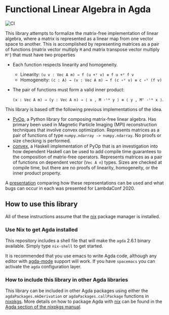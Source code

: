 Functional Linear Algebra in Agda
=================================

![CI](https://github.com/ryanorendorff/functional-linear-algebra/workflows/build/badge.svg)

This library attempts to formalize the matrix-free implementation of linear
algebra, where a matrix is represented as a linear map from one vector space
to another. This is accomplished by representing matrices as a pair of
functions (matrix vector multiply `M` and matrix transpose vector multiply
`Mᵀ`) that must have two properties

- Each function respects linearity and homogeneity. 
  - Linearity: `(u v : Vec A m) → f (u +ⱽ v) ≡ f u +ⱽ f v`
  - Homogeneity: `(c : A) → (v : Vec A m) → f (c ∘ⱽ v) ≡ c ∘ⱽ (f v)`
- The pair of functions must form a valid inner product:

  `(x : Vec A m) → (y : Vec A n) → ⟨ x , M ·ˡᵐ y ⟩ ≡ ⟨ y , Mᵀ ·ˡᵐ x ⟩`.

This library is based off the following previous implementations of the idea.

- [PyOp][PyOp], a Python library for composing matrix-free linear algebra.
  Has primary been used in Magnetic Particle Imaging (MPI) reconstruction
  techniques that involve convex optimization. Represents matrices as a pair
  of functions of type `numpy.ndarray -> numpy.ndarray`. No proofs or size
  checking is performed.
- [convex][convex], a Haskell implementation of PyOp that is an investigation
  into how dependent Haskell can be used to add compile time guarantees to
  the composition of matrix-free operators. Represents matrices as a pair of
  functions on dependent vector (`Vec A n`) types. Sizes are checked at
  compile time, but there are no proofs of linearity, homogeneity, or the
  inner product property.

A [presentation][presentation] comparing how these representations can be used
and what bugs can occur in each was presented for LambdaConf 2020.


How to use this library
-----------------------

All of these instructions assume that the [nix][nix] package manager is
installed.


### Use Nix to get Agda installed

This repository includes a shell file that will make the `agda` 2.6.1 binary
available. Simply type `nix-shell` to get started.

It is recommended that you use emacs to write Agda code, although any editor
with [agda-mode][agda-mode] support will work. If you have `spacemacs` you
can activate the `agda` configuration layer.


### How to include this library in other Agda libraries

This library can be included in other Agda packages using either the
`agdaPackages.mkDerivation` or `agdaPackages.callPackage` functions in
[nixpkgs][nixpkgs]. More details on how to package Agda with [nix][nix] can
be found in the [Agda section of the nixpkgs manual][nixpkgs-agda].

<!-- Other material related to this project on my github -->
[PyOp]: https://github.com/ryanorendorff/pyop
[convex]: https://github.com/ryanorendorff/convex
[presentation]: https://github.com/ryanorendorff/lc-2020-linear-algebra-agda

<!-- References -->
[agda-mode]: https://agda.readthedocs.io/en/v2.6.1/tools/emacs-mode.html
[nix]: https://nixos.org
[nixpkgs]: https://github.com/nixos/nixpkgs
[nixpkgs-agda]: https://github.com/NixOS/nixpkgs/blob/master/doc/languages-frameworks/agda.section.md
[spacemacs]: https://www.spacemacs.org/
